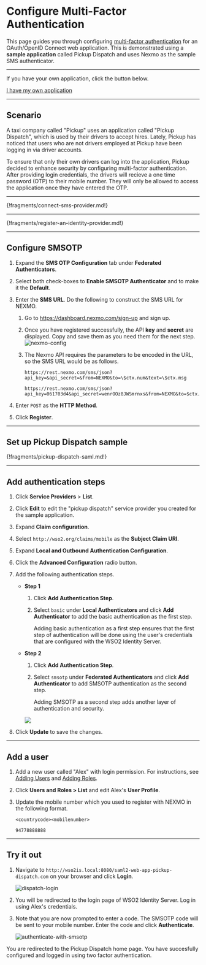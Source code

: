 # Configure Multi-Factor Authentication

This page guides you through configuring [multi-factor authentication](../../../references/concepts/authentication/multi-factor-authentication) for an OAuth/OpenID Connect web application. This is demonstrated using a **sample application** called Pickup Dispatch and uses Nexmo as the sample SMS authenticator. 

----
If you have your own application, click the button below.

<a class="samplebtn_a" href="../../guides/mfa/2fa-sms-otp"   rel="nofollow noopener">I have my own application</a>

----

## Scenario

A taxi company called "Pickup" uses an application called "Pickup Dispatch", which is used by their drivers to accept hires. Lately, Pickup has noticed that users who are not drivers employed at Pickup have been logging in via driver accounts.

To ensure that only their own drivers can log into the application, Pickup decided to enhance security by configuring multi-factor authentication. After providing login credentials, the drivers will recieve a one time password (OTP) to their mobile number. They will only be allowed to access the application once they have entered the OTP.

----

{!fragments/connect-sms-provider.md!}

----

{!fragments/register-an-identity-provider.md!}

----

## Configure SMSOTP

1. Expand the **SMS OTP Configuration** tab under **Federated Authenticators**.

2. Select both check-boxes to **Enable SMSOTP Authenticator** and to make it the **Default**.

3. Enter the **SMS URL**. Do the following to construct the SMS URL for NEXMO.
    1.  Go to <https://dashboard.nexmo.com/sign-up> and sign up.

    2.  Once you have registered successfully, the API **key** and **secret**
        are displayed. Copy and save them as you need them for the next
        step.  
        ![nexmo-config](../../../assets/img/guides/nexmo-config.png)

    3.  The Nexmo API requires the parameters to be encoded in the URL,
        so the SMS URL would be as follows.

        ``` tab="SMS URL format"
        https://rest.nexmo.com/sms/json?api_key=&api_secret=&from=NEXMO&to=\$ctx.num&text=\$ctx.msg
        ```

        ``` tab="SMS URL example"
        https://rest.nexmo.com/sms/json?api_key=061703d4&api_secret=wenrOOz8JWSmrnxs&from=NEXMO&to=$ctx.num&text=$ctx.msg
        ```

4. Enter `POST` as the **HTTP Method**. 

5. Click **Register**.

----

## Set up Pickup Dispatch sample

{!fragments/pickup-dispatch-saml.md!}

----

## Add authentication steps

1. Click **Service Providers** > **List**.

2.  Click **Edit** to edit the "pickup dispatch" service provider you created for the sample application.

3. Expand **Claim configuration**.
 
4. Select `http://wso2.org/claims/mobile` as the **Subject Claim URI**.

5. Expand **Local and Outbound Authentication Configuration**.

6. Click the **Advanced Configuration** radio button. 

7. Add the following authentication steps. 
    - **Step 1**
        1. Click **Add Authentication Step**.

        2. Select `basic` under **Local Authenticators** and click **Add Authenticator** to add the basic authentication as the first step.

            Adding basic authentication as a first step ensures that the first step of authentication will be done using the user's credentials that are configured with the WSO2 Identity Server.

    - **Step 2**
        1. Click **Add Authentication Step**.

        2. Select `smsotp` under **Federated Authenticators** and click **Add Authenticator** to add SMSOTP authentication as the second step.

            Adding SMSOTP as a second step adds another layer of authentication and security.
    
        <img name='sms-otp-authentication-steps' src='../../../assets/img/guides/sms-otp-authentication-steps.png' class='img-zoomable'/>

8. Click **Update** to save the changes.

----


## Add a user 

1. Add a new user called "Alex" with login permission. For instructions, see [Adding Users](../../../guides/identity-lifecycles/admin-creation-workflow/) and [Adding Roles](../../../guides/identity-lifecycles/add-user-roles/).

2. Click **Users and Roles > List** and edit Alex's **User Profile**.

3. Update the mobile number which you used to register with NEXMO in the following format.

    ```tab="format"
    <countrycode><mobilenumber>
    ```

    ```tab="example"
    94778888888
    ```

----

## Try it out

1. Navigate to `http://wso2is.local:8080/saml2-web-app-pickup-dispatch.com` on your browser and click **Login**.

    ![dispatch-login](../../../assets/img/samples/dispatch-login.png)

2. You will be redirected to the login page of WSO2 Identity Server. Log in using Alex's credentials. 

3. Note that you are now prompted to enter a code. The SMSOTP code will be sent to your mobile number. Enter the code and click **Authenticate**. 

    ![authenticate-with-smsotp](../../../assets/img/samples/authenticating-with-smsotp.png)

You are redirected to the Pickup Dispatch home page. You have succesfully configured and logged in using two factor authentication.

